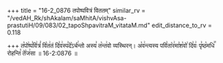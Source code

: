 +++
title = "16-2_0876 तपोष्पवित्रं विततम्"
similar_rv = "/vedAH_Rk/shAkalam/saMhitA/vishvAsa-prastutiH/09/083/02_tapoShpavitraM_vitataM.md"
edit_distance_to_rv = 0.118

+++
त꣡पो꣢ष्प꣣वि꣢त्रं꣣ वि꣡त꣢तं दि꣣व꣢स्प꣣दे꣡ऽर्च꣢न्तो अस्य꣣ त꣡न्त꣢वो व्यस्थिरन्। अ꣡व꣢न्त्यस्य पवि꣣ता꣡र꣢मा꣣श꣡वो꣢ दि꣣वः꣢ पृ꣣ष्ठ꣡मधि꣢꣯ रोहन्ति꣣ ते꣡ज꣢सा ॥ 16-2:0876 ॥

<div class="js_include " url="/vedAH_Rk/shAkalam/saMhitA/vishvAsa-prastutiH/09/083/02_tapoShpavitraM_vitataM.md"  newLevelForH1="2" title="विश्वास-शाकल-प्रस्तुतिः"  > </div>